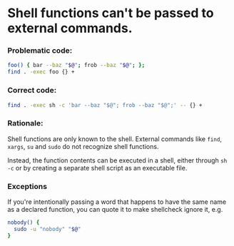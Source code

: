 # Shell functions can't be passed to external commands.

### Problematic code:

```sh
foo() { bar --baz "$@"; frob --baz "$@"; };
find . -exec foo {} +
```

### Correct code:

```sh
find . -exec sh -c 'bar --baz "$@"; frob --baz "$@";' -- {} +
```

### Rationale:

Shell functions are only known to the shell. External commands like `find`, `xargs`, `su` and `sudo` do not recognize shell functions.

Instead, the function contents can be executed in a shell, either through `sh -c` or by creating a separate shell script as an executable file.

### Exceptions

If you're intentionally passing a word that happens to have the same name as a declared function, you can quote it to make shellcheck ignore it, e.g.

```sh
nobody() {
  sudo -u "nobody" "$@"
}

```
